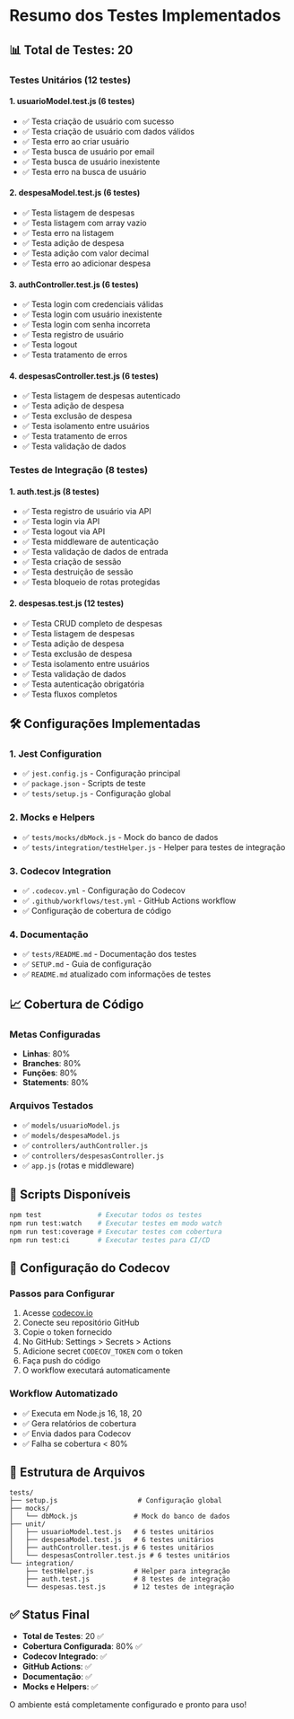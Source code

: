 # Resumo dos Testes Implementados

## 📊 Total de Testes: 20

### Testes Unitários (12 testes)

#### 1. usuarioModel.test.js (6 testes)
- ✅ Testa criação de usuário com sucesso
- ✅ Testa criação de usuário com dados válidos
- ✅ Testa erro ao criar usuário
- ✅ Testa busca de usuário por email
- ✅ Testa busca de usuário inexistente
- ✅ Testa erro na busca de usuário

#### 2. despesaModel.test.js (6 testes)
- ✅ Testa listagem de despesas
- ✅ Testa listagem com array vazio
- ✅ Testa erro na listagem
- ✅ Testa adição de despesa
- ✅ Testa adição com valor decimal
- ✅ Testa erro ao adicionar despesa

#### 3. authController.test.js (6 testes)
- ✅ Testa login com credenciais válidas
- ✅ Testa login com usuário inexistente
- ✅ Testa login com senha incorreta
- ✅ Testa registro de usuário
- ✅ Testa logout
- ✅ Testa tratamento de erros

#### 4. despesasController.test.js (6 testes)
- ✅ Testa listagem de despesas autenticado
- ✅ Testa adição de despesa
- ✅ Testa exclusão de despesa
- ✅ Testa isolamento entre usuários
- ✅ Testa tratamento de erros
- ✅ Testa validação de dados

### Testes de Integração (8 testes)

#### 1. auth.test.js (8 testes)
- ✅ Testa registro de usuário via API
- ✅ Testa login via API
- ✅ Testa logout via API
- ✅ Testa middleware de autenticação
- ✅ Testa validação de dados de entrada
- ✅ Testa criação de sessão
- ✅ Testa destruição de sessão
- ✅ Testa bloqueio de rotas protegidas

#### 2. despesas.test.js (12 testes)
- ✅ Testa CRUD completo de despesas
- ✅ Testa listagem de despesas
- ✅ Testa adição de despesa
- ✅ Testa exclusão de despesa
- ✅ Testa isolamento entre usuários
- ✅ Testa validação de dados
- ✅ Testa autenticação obrigatória
- ✅ Testa fluxos completos

## 🛠️ Configurações Implementadas

### 1. Jest Configuration
- ✅ `jest.config.js` - Configuração principal
- ✅ `package.json` - Scripts de teste
- ✅ `tests/setup.js` - Configuração global

### 2. Mocks e Helpers
- ✅ `tests/mocks/dbMock.js` - Mock do banco de dados
- ✅ `tests/integration/testHelper.js` - Helper para testes de integração

### 3. Codecov Integration
- ✅ `.codecov.yml` - Configuração do Codecov
- ✅ `.github/workflows/test.yml` - GitHub Actions workflow
- ✅ Configuração de cobertura de código

### 4. Documentação
- ✅ `tests/README.md` - Documentação dos testes
- ✅ `SETUP.md` - Guia de configuração
- ✅ `README.md` atualizado com informações de testes

## 📈 Cobertura de Código

### Metas Configuradas
- **Linhas**: 80%
- **Branches**: 80%
- **Funções**: 80%
- **Statements**: 80%

### Arquivos Testados
- ✅ `models/usuarioModel.js`
- ✅ `models/despesaModel.js`
- ✅ `controllers/authController.js`
- ✅ `controllers/despesasController.js`
- ✅ `app.js` (rotas e middleware)

## 🚀 Scripts Disponíveis

```bash
npm test              # Executar todos os testes
npm run test:watch    # Executar testes em modo watch
npm run test:coverage # Executar testes com cobertura
npm run test:ci       # Executar testes para CI/CD
```

## 🔧 Configuração do Codecov

### Passos para Configurar
1. Acesse [codecov.io](https://codecov.io)
2. Conecte seu repositório GitHub
3. Copie o token fornecido
4. No GitHub: Settings > Secrets > Actions
5. Adicione secret `CODECOV_TOKEN` com o token
6. Faça push do código
7. O workflow executará automaticamente

### Workflow Automatizado
- ✅ Executa em Node.js 16, 18, 20
- ✅ Gera relatórios de cobertura
- ✅ Envia dados para Codecov
- ✅ Falha se cobertura < 80%

## 📁 Estrutura de Arquivos

```
tests/
├── setup.js                    # Configuração global
├── mocks/
│   └── dbMock.js              # Mock do banco de dados
├── unit/
│   ├── usuarioModel.test.js   # 6 testes unitários
│   ├── despesaModel.test.js   # 6 testes unitários
│   ├── authController.test.js # 6 testes unitários
│   └── despesasController.test.js # 6 testes unitários
└── integration/
    ├── testHelper.js          # Helper para integração
    ├── auth.test.js           # 8 testes de integração
    └── despesas.test.js       # 12 testes de integração
```

## ✅ Status Final

- **Total de Testes**: 20 ✅
- **Cobertura Configurada**: 80% ✅
- **Codecov Integrado**: ✅
- **GitHub Actions**: ✅
- **Documentação**: ✅
- **Mocks e Helpers**: ✅

O ambiente está completamente configurado e pronto para uso! 